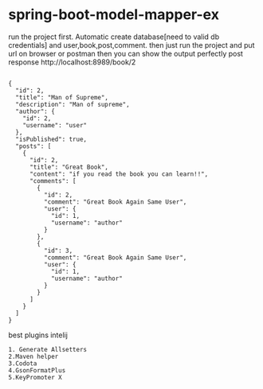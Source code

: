 # spring-boot-model-mapper-ex
run the project first. Automatic create database[need to valid db credentials] and user,book,post,comment.
then just run the project and put url on browser or postman then you can show the output perfectly
post response
http://localhost:8989/book/2
```

{
  "id": 2,
  "title": "Man of Supreme",
  "description": "Man of supreme",
  "author": {
    "id": 2,
    "username": "user"
  },
  "isPublished": true,
  "posts": [
    {
      "id": 2,
      "title": "Great Book",
      "content": "if you read the book you can learn!!",
      "comments": [
        {
          "id": 2,
          "comment": "Great Book Again Same User",
          "user": {
            "id": 1,
            "username": "author"
          }
        },
        {
          "id": 3,
          "comment": "Great Book Again Same User",
          "user": {
            "id": 1,
            "username": "author"
          }
        }
      ]
    }
  ]
}
```
best plugins intelij
```
1. Generate Allsetters
2.Maven helper
3.Codota
4.GsonFormatPlus
5.KeyPromoter X
